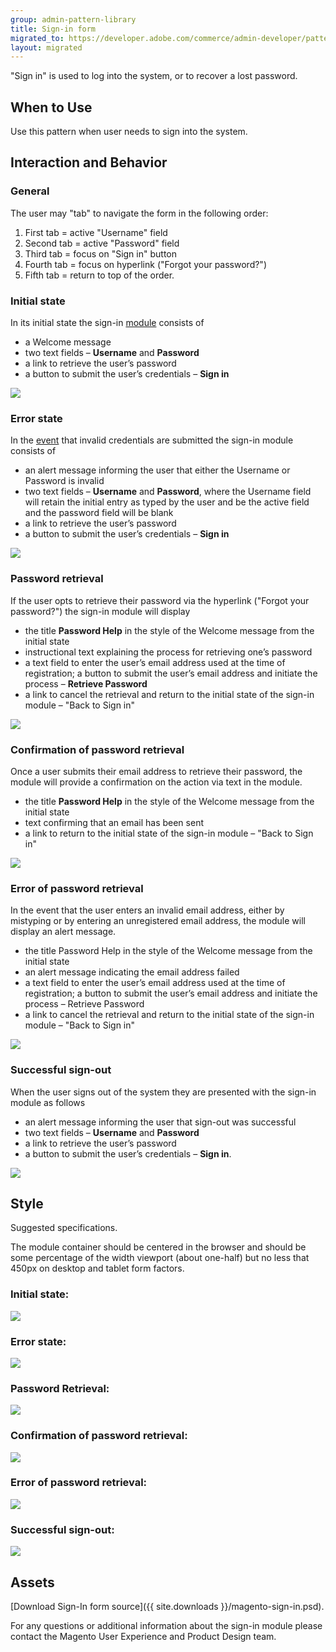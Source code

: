 ```yaml
---
group: admin-pattern-library
title: Sign-in form
migrated_to: https://developer.adobe.com/commerce/admin-developer/pattern-library/templates/sign-in-form/
layout: migrated
---
```

"Sign in" is used to log into the system, or to recover a lost password.

## When to Use

Use this pattern when user needs to sign into the system.

## Interaction and Behavior

### General

The user may "tab" to navigate the form in the following order:

1. First tab = active "Username" field
1. Second tab = active "Password" field
1. Third tab = focus on "Sign in" button
1. Fourth tab = focus on hyperlink ("Forgot your password?")
1. Fifth tab = return to top of the order.

### Initial state

In its initial state the sign-in [module](https://glossary.magento.com/module) consists of

*  a Welcome message
*  two text fields – **Username** and **Password**
*  a link to retrieve the user’s password
*  a button to submit the user’s credentials – **Sign in**

![](img/Sign-in_initial.png)

### Error state

In the [event](https://glossary.magento.com/event) that invalid credentials are submitted the sign-in module consists of

*  an alert message informing the user that either the Username or Password is invalid
*  two text fields – **Username** and **Password**, where the Username field will retain the initial entry as typed by the user and be the active field and the password field will be blank
*  a link to retrieve the user’s password
*  a button to submit the user’s credentials – **Sign in**

![](img/Sign-in_error.png)

### Password retrieval

If the user opts to retrieve their password via the hyperlink ("Forgot your password?") the sign-in module will display

*  the title **Password Help** in the style of the Welcome message from the initial state
*  instructional text explaining the process for retrieving one’s password
*  a text field to enter the user’s email address used at the time of registration; a button to submit the user’s email address and initiate the process – **Retrieve Password**
*  a link to cancel the retrieval and return to the initial state of the sign-in module – "Back to Sign in"

![](img/Sign-in_password-retrieval.png)

### Confirmation of password retrieval

Once a user submits their email address to retrieve their password, the module will provide a confirmation on the action via text in the module.

*  the title **Password Help** in the style of the Welcome message from the initial state
*  text confirming that an email has been sent
*  a link to return to the initial state of the sign-in module – "Back to Sign in"

![](img/Sign-in_password-retrieval_confirmation.png)

### Error of password retrieval

In the event that the user enters an invalid email address, either by mistyping or by entering an unregistered email address, the module will display an alert message.

*  the title Password Help in the style of the Welcome message from the initial state
*  an alert message indicating the email address failed
*  a text field to enter the user’s email address used at the time of registration; a button to submit the user’s email address and initiate the process – Retrieve Password
*  a link to cancel the retrieval and return to the initial state of the sign-in module – "Back to Sign in"

![](img/Sign-in_password-retrieval_error.png)

### Successful sign-out

When the user signs out of the system they are presented with the sign-in module as follows

*  an alert message informing the user that sign-out was successful
*  two text fields – **Username** and **Password**
*  a link to retrieve the user’s password
*  a button to submit the user’s credentials – **Sign in**.

![](img/Sign-in_successful-signout.png)

## Style

Suggested specifications.

The module container should be centered in the browser and should be some percentage of the width viewport (about one-half) but no less that 450px on desktop and tablet form factors.

### Initial state:

![](img/specs/Sign-in_initial-SPECS.png)

### Error state:

![](img/specs/Sign-in_error-SPECS.png)

### Password Retrieval:

![](img/specs/Sign-in_password-retrieval_SPECS.png)

### Confirmation of password retrieval:

![](img/specs/Sign-in_password-retrieval_confirmation-SPECS.png)

### Error of password retrieval:

![](img/specs/Sign-in_password-retrieval_error-SPECS.png)

### Successful sign-out:

![](img/specs/Sign-in_successful-signout-SPECS.png)

## Assets

[Download Sign-In form source]({{ site.downloads }}/magento-sign-in.psd).

For any questions or additional information about the sign-in module please contact the Magento User Experience and Product Design team.
